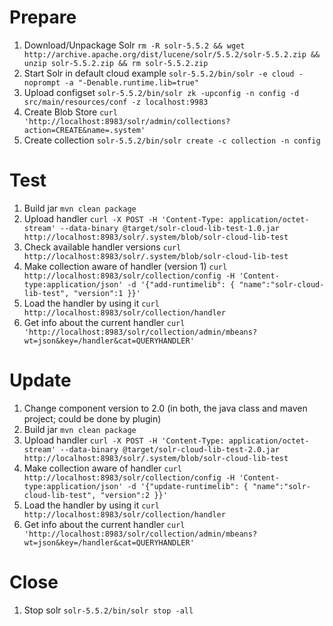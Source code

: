 Prepare
=

1. Download/Unpackage Solr `rm -R solr-5.5.2 && wget http://archive.apache.org/dist/lucene/solr/5.5.2/solr-5.5.2.zip && unzip solr-5.5.2.zip && rm solr-5.5.2.zip`
2. Start Solr in default cloud example `solr-5.5.2/bin/solr -e cloud -noprompt -a "-Denable.runtime.lib=true"`
3. Upload configset `solr-5.5.2/bin/solr zk -upconfig -n config -d src/main/resources/conf -z localhost:9983`
4. Create Blob Store `curl 'http://localhost:8983/solr/admin/collections?action=CREATE&name=.system'`
5. Create collection `solr-5.5.2/bin/solr create -c collection -n config`

Test
=

1. Build jar `mvn clean package`
2. Upload handler `curl -X POST -H 'Content-Type: application/octet-stream' --data-binary @target/solr-cloud-lib-test-1.0.jar http://localhost:8983/solr/.system/blob/solr-cloud-lib-test`
3. Check available handler versions `curl http://localhost:8983/solr/.system/blob/solr-cloud-lib-test`
3. Make collection aware of handler (version 1) `curl http://localhost:8983/solr/collection/config -H 'Content-type:application/json' -d '{"add-runtimelib": { "name":"solr-cloud-lib-test", "version":1 }}'`
4. Load the handler by using it `curl http://localhost:8983/solr/collection/handler`
5. Get info about the current handler `curl 'http://localhost:8983/solr/collection/admin/mbeans?wt=json&key=/handler&cat=QUERYHANDLER'`

Update
=

1. Change component version to 2.0 (in both, the java class and maven project; could be done by plugin)
2. Build jar `mvn clean package`
3. Upload handler `curl -X POST -H 'Content-Type: application/octet-stream' --data-binary @target/solr-cloud-lib-test-2.0.jar http://localhost:8983/solr/.system/blob/solr-cloud-lib-test`
4. Make collection aware of handler `curl http://localhost:8983/solr/collection/config -H 'Content-type:application/json' -d '{"update-runtimelib": { "name":"solr-cloud-lib-test", "version":2 }}'`
5. Load the handler by using it `curl http://localhost:8983/solr/collection/handler`
6. Get info about the current handler `curl 'http://localhost:8983/solr/collection/admin/mbeans?wt=json&key=/handler&cat=QUERYHANDLER'`

Close
=

1. Stop solr `solr-5.5.2/bin/solr stop -all`